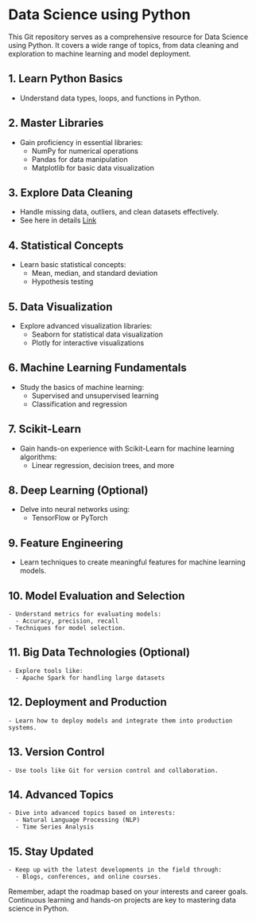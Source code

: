 # Data Science using Python
This Git repository serves as a comprehensive resource for Data Science using Python. It covers a wide range of topics, from data cleaning and exploration to machine learning and model deployment.


## 1. Learn Python Basics
   - Understand data types, loops, and functions in Python.

## 2. Master Libraries
   - Gain proficiency in essential libraries:
     - NumPy for numerical operations
     - Pandas for data manipulation
     - Matplotlib for basic data visualization

## 3. Explore Data Cleaning
   - Handle missing data, outliers, and clean datasets effectively.
   - See here in details
   [Link](md/data_cleaning.md)

## 4. Statistical Concepts
   - Learn basic statistical concepts:
     - Mean, median, and standard deviation
     - Hypothesis testing

## 5. Data Visualization
   - Explore advanced visualization libraries:
     - Seaborn for statistical data visualization
     - Plotly for interactive visualizations

## 6. Machine Learning Fundamentals
   - Study the basics of machine learning:
     - Supervised and unsupervised learning
     - Classification and regression

## 7. Scikit-Learn
   - Gain hands-on experience with Scikit-Learn for machine learning algorithms:
     - Linear regression, decision trees, and more

## 8. Deep Learning (Optional)
   - Delve into neural networks using:
     - TensorFlow or PyTorch

## 9. Feature Engineering
   - Learn techniques to create meaningful features for machine learning models.

## 10. Model Evaluation and Selection
    - Understand metrics for evaluating models:
      - Accuracy, precision, recall
    - Techniques for model selection.

## 11. Big Data Technologies (Optional)
    - Explore tools like:
      - Apache Spark for handling large datasets

## 12. Deployment and Production
    - Learn how to deploy models and integrate them into production systems.

## 13. Version Control
    - Use tools like Git for version control and collaboration.

## 14. Advanced Topics
    - Dive into advanced topics based on interests:
      - Natural Language Processing (NLP)
      - Time Series Analysis

## 15. Stay Updated
    - Keep up with the latest developments in the field through:
      - Blogs, conferences, and online courses.

Remember, adapt the roadmap based on your interests and career goals. Continuous
learning and hands-on projects are key to mastering data science in Python.
